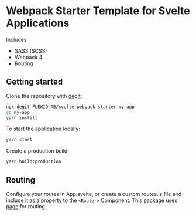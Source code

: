 # Webpack Starter Template for Svelte Applications

Includes

* SASS (SCSS)
* Webpack 4
* Routing

## Getting started

Clone the repository with [degit](https://github.com/Rich-Harris/degit):

```bash
npx degit FLEWID-AB/svelte-webpack-starter my-app
cd my-app
yarn install
```

To start the application locally:

```bash
yarn start
```


Create a production build:

```bash
yarn build:production
```

## Routing

Configure your routes in App.svelte, or create a custom routes.js file and include it as a property to the `<Router>` Component.
This package uses [page](https://github.com/visionmedia/page.js) for routing.
